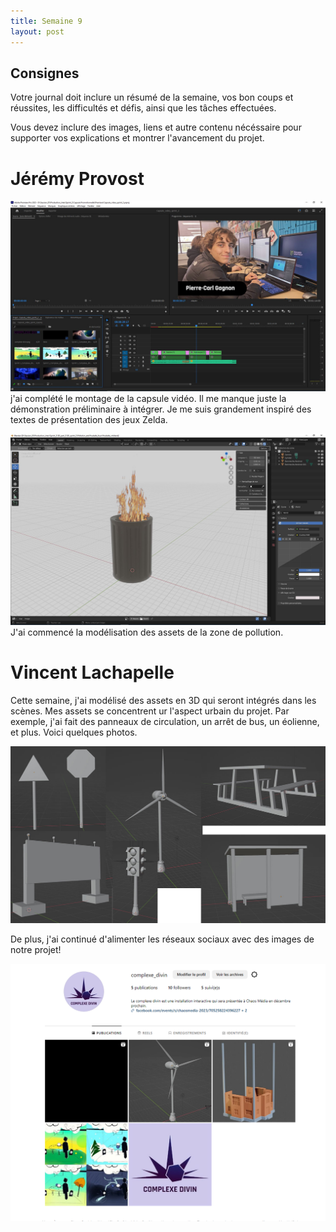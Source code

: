 ```yaml
---
title: Semaine 9
layout: post
---
```


## Consignes

Votre journal doit inclure un résumé de la semaine, vos bon coups et réussites, les difficultés et défis, ainsi que les tâches effectuées.

Vous devez inclure des images, liens et autre contenu nécéssaire pour supporter vos explications et montrer l'avancement du projet.

# Jérémy Provost
![Part2 video](../images/Video_part2.JPG)
j'ai complété le montage de la capsule vidéo. Il me manque juste la démonstration préliminaire à intégrer. Je me suis grandement inspiré des textes de présentation des jeux Zelda.

![Part1 3D_pollution](../images/3D_feux.JPG)
J'ai commencé la modélisation des assets de la zone de pollution.


# Vincent Lachapelle
Cette semaine, j'ai modélisé des assets en 3D qui seront intégrés dans les scènes. Mes assets se concentrent ur l'aspect urbain du projet. Par exemple, j'ai fait des panneaux de circulation, un arrêt de bus, un éolienne, et plus. Voici quelques photos.

![Part1 3D ville](../images/assets.jpg)

De plus, j'ai continué d'alimenter les réseaux sociaux avec des images de notre projet!

![Part2 reseaux](../images/reseau_2.png)
